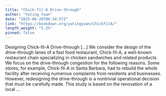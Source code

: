 ```yaml
---
title: "Chick-fil-A Drive-through"
author: "Yuting Yuan"
date: "2025-06-20T06:34:57Z"
link: "https://bookdown.org/yutingyuan/ChickfilA/"
length_weight: "5.2%"
pinned: false
---
```


Designing Chick-fil-A Drive-through [...] We consider the design of the drive-through lanes of a fast food restaurant, Chick-fil-A, a well-known restaurant chain specializing in chicken sandwiches and related products. We focus on the drive-through congestion for the following reasons. Some stores, for example, Chick-fil-A in Santa Barbara, had to rebuild the whole facility after receiving numerous complaints from residents and businesses. However, redesigning the drive-through is a nontrivial operational decision that must be carefully made. This study is based on the renovation of a local ...

